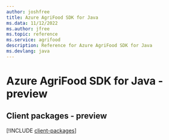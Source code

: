```yaml
---
author: joshfree
title: Azure AgriFood SDK for Java
ms.data: 11/12/2022
ms.author: jfree
ms.topic: reference
ms.service: agrifood
description: Reference for Azure AgriFood SDK for Java
ms.devlang: java
---
```

# Azure AgriFood SDK for Java - preview

## Client packages - preview
[!INCLUDE [client-packages](agrifood-client-index.md)]